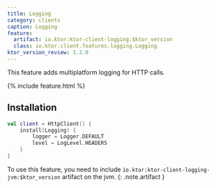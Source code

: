 ```yaml
---
title: Logging
category: clients
caption: Logging
feature:
  artifact: io.ktor:ktor-client-logging:$ktor_version
  class: io.ktor.client.features.logging.Logging
ktor_version_review: 1.2.0
---
```


This feature adds multiplatform logging for HTTP calls.

{% include feature.html %}

## Installation

```kotlin
val client = HttpClient() {
    install(Logging) {
        logger = Logger.DEFAULT
        level = LogLevel.HEADERS
    }
}
```

To use this feature, you need to include `io.ktor:ktor-client-logging-jvm:$ktor_version` artifact on the jvm.
{: .note.artifact }
